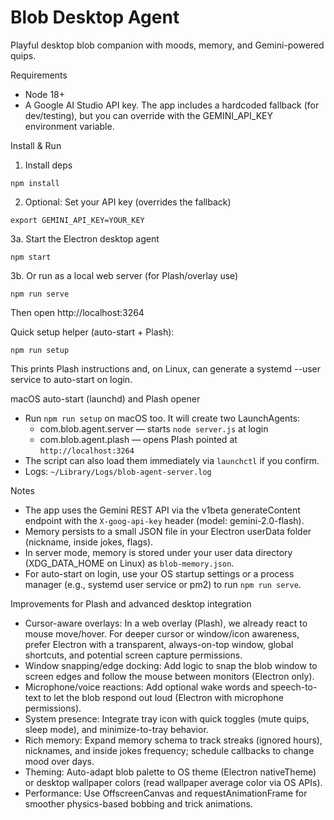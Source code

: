 # Blob Desktop Agent

Playful desktop blob companion with moods, memory, and Gemini-powered quips.

Requirements
- Node 18+
- A Google AI Studio API key. The app includes a hardcoded fallback (for dev/testing), but you can override with the GEMINI_API_KEY environment variable.

Install & Run
1. Install deps
```
npm install
```
2. Optional: Set your API key (overrides the fallback)
```
export GEMINI_API_KEY=YOUR_KEY
```
3a. Start the Electron desktop agent
```
npm start
```

3b. Or run as a local web server (for Plash/overlay use)
```
npm run serve
```
Then open http://localhost:3264

Quick setup helper (auto-start + Plash):
```
npm run setup
```
This prints Plash instructions and, on Linux, can generate a systemd --user service to auto-start on login.

macOS auto-start (launchd) and Plash opener
- Run `npm run setup` on macOS too. It will create two LaunchAgents:
	- com.blob.agent.server — starts `node server.js` at login
	- com.blob.agent.plash — opens Plash pointed at `http://localhost:3264`
- The script can also load them immediately via `launchctl` if you confirm.
- Logs: `~/Library/Logs/blob-agent-server.log`

Notes
- The app uses the Gemini REST API via the v1beta generateContent endpoint with the `X-goog-api-key` header (model: gemini-2.0-flash).
- Memory persists to a small JSON file in your Electron userData folder (nickname, inside jokes, flags).
 - In server mode, memory is stored under your user data directory (XDG_DATA_HOME on Linux) as `blob-memory.json`.
 - For auto-start on login, use your OS startup settings or a process manager (e.g., systemd user service or pm2) to run `npm run serve`.

Improvements for Plash and advanced desktop integration
- Cursor-aware overlays: In a web overlay (Plash), we already react to mouse move/hover. For deeper cursor or window/icon awareness, prefer Electron with a transparent, always-on-top window, global shortcuts, and potential screen capture permissions.
- Window snapping/edge docking: Add logic to snap the blob window to screen edges and follow the mouse between monitors (Electron only).
- Microphone/voice reactions: Add optional wake words and speech-to-text to let the blob respond out loud (Electron with microphone permissions).
- System presence: Integrate tray icon with quick toggles (mute quips, sleep mode), and minimize-to-tray behavior.
- Rich memory: Expand memory schema to track streaks (ignored hours), nicknames, and inside jokes frequency; schedule callbacks to change mood over days.
- Theming: Auto-adapt blob palette to OS theme (Electron nativeTheme) or desktop wallpaper colors (read wallpaper average color via OS APIs).
- Performance: Use OffscreenCanvas and requestAnimationFrame for smoother physics-based bobbing and trick animations.